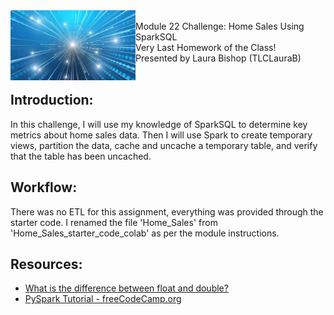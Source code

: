 <img src="https://github.com/TLCLauraB/Home_Sales/blob/main/img/blue-sparks.png" width=200 align="left">
<br/>
Module 22 Challenge: Home Sales Using SparkSQL<br/>
Very Last Homework of the Class!<br/>
Presented by Laura Bishop (TLCLauraB)<br/>
<br/>

## Introduction: 

In this challenge, I will use my knowledge of SparkSQL to determine key metrics about home sales data. Then I will use Spark to create temporary views, partition the data, cache and uncache a temporary table, and verify that the table has been uncached.

## Workflow:

There was no ETL for this assignment, everything was provided through the starter code. I renamed the file 'Home_Sales' from 'Home_Sales_starter_code_colab' as per the module instructions. 

## Resources:

* [What is the difference between float and double?](https://stackoverflow.com/questions/2386772/what-is-the-difference-between-float-and-double)
* [PySpark Tutorial - freeCodeCamp.org](https://youtu.be/_C8kWso4ne4?si=NY5POfufCQLH2-R_)
